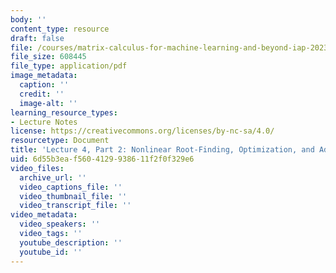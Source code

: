 ```yaml
---
body: ''
content_type: resource
draft: false
file: /courses/matrix-calculus-for-machine-learning-and-beyond-iap-2023/mit18_s096iap23_lec06.pdf
file_size: 608445
file_type: application/pdf
image_metadata:
  caption: ''
  credit: ''
  image-alt: ''
learning_resource_types:
- Lecture Notes
license: https://creativecommons.org/licenses/by-nc-sa/4.0/
resourcetype: Document
title: 'Lecture 4, Part 2: Nonlinear Root-Finding, Optimization, and Adjoint Differentiation'
uid: 6d55b3ea-f560-4129-9386-11f2f0f329e6
video_files:
  archive_url: ''
  video_captions_file: ''
  video_thumbnail_file: ''
  video_transcript_file: ''
video_metadata:
  video_speakers: ''
  video_tags: ''
  youtube_description: ''
  youtube_id: ''
---
```

